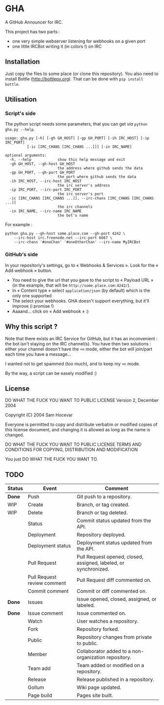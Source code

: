GHA
===

A GitHub Announcer for IRC.

This project has two parts :

* one very simple webserver listening for webhooks on a given port
* one little IRCBot writing it (in colors !) on IRC


Installation
------------

Just copy the files to some place (or clone this repository).
You also need to install Bottle (http://bottlepy.org).
That can be done with `pip install bottle`.


Utilisation
-----------

### Script's side

The python script needs some parameters, that you can get *via* `python gha.py --help`.

    usage: gha.py [-h] [-gh GH_HOST] [-gp GH_PORT] [-ih IRC_HOST] [-ip IRC_PORT]
              [-ic [IRC_CHANS [IRC_CHANS ...]]] [-in IRC_NAME]
    
    optional arguments:
      -h, --help            show this help message and exit
      -gh GH_HOST, --gh-host GH_HOST
                            the address where github sends the data
      -gp GH_PORT, --gh-port GH_PORT
                            the port where github sends the data
      -ih IRC_HOST, --irc-host IRC_HOST
                            the irc server's address
      -ip IRC_PORT, --irc-port IRC_PORT
                            the irc server's port
      -ic [IRC_CHANS [IRC_CHANS ...]], --irc-chans [IRC_CHANS [IRC_CHANS ...]]
                            the irc channels
      -in IRC_NAME, --irc-name IRC_NAME
                            the bot's name

For example :

    python gha.py --gh-host some.place.com --gh-port 4242 \
        --irc-host irc.freenode.net --irc-port 6667 \
        --irc-chans '#oneChan' '#oneOtherChan' --irc-name MyIRCBot

### GitHub's side

In your repositoriy's settings, go to « Webhooks & Services ».
Look for the « Add webhook » button.

* You need to give the url that you gave to the script to « Payload URL » (in the example, that will be `http://some.place.com:4242/`).
* In « Content type » select `application/json` (by default) which is the only one supported
* The select your webhooks. GHA doesn't support everything, but it'll improve (i promise !)
* Aaaand… click on « Add webhook » :)


Why this script ?
-----------------

Note that there exists an IRC Service for GitHub, but it has an inconvenient : the bot isn't staying on the IRC channel(s). You have then two solutions : either your channel doesn't have the `+n` mode, either the bot will join/part each time you have a message…

I wanted not to get spammed (too much), and to keep my `+n` mode.

By the way, a script can be easely modified :)


License
-------

DO WHAT THE FUCK YOU WANT TO PUBLIC LICENSE Version 2, December 2004

Copyright (C) 2004 Sam Hocevar

Everyone is permitted to copy and distribute verbatim or modified copies of this license document, and changing it is allowed as long as the name is changed.

DO WHAT THE FUCK YOU WANT TO PUBLIC LICENSE TERMS AND CONDITIONS FOR COPYING, DISTRIBUTION AND MODIFICATION

You just DO WHAT THE FUCK YOU WANT TO.


TODO
----

| Status   | Event                       | Comment                                                          |
|----------|-----------------------------|------------------------------------------------------------------|
| **Done** | Push                        | Git push to a repository.                                        |
| WIP      | Create                      | Branch, or tag created.                                          |
| WIP      | Delete                      | Branch or tag deleted.                                           |
|          | Status                      | Commit status updated from the API.                              |
|          | Deployment                  | Repository deployed.                                             |
|          | Deployment status           | Deployment status updated from the API.                          |
|          | Pull Request                | Pull Request opened, closed, assigned, labeled, or synchronized. |
|          | Pull Request review comment | Pull Request diff commented on.                                  |
|          | Commit comment              | Commit or diff commented on.                                     |
| **Done** | Issues                      | Issue opened, closed, assigned, or labeled.                      |
| **Done** | Issue comment               | Issue commented on.                                              |
|          | Watch                       | User watches a repository.                                       |
|          | Fork                        | Repository forked.                                               |
|          | Public                      | Repository changes from private to public.                       |
|          | Member                      | Collaborator added to a non-organization repository.             |
|          | Team add                    | Team added or modified on a repository.                          |
|          | Release                     | Release published in a repository.                               |
|          | Gollum                      | Wiki page updated.                                               |
|          | Page build                  | Pages site built.                                                |
